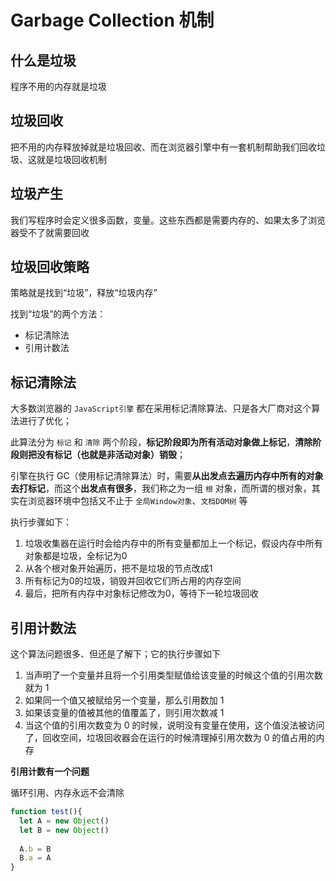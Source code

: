 # Garbage Collection 机制

## 什么是垃圾

程序不用的内存就是垃圾

## 垃圾回收

把不用的内存释放掉就是垃圾回收、而在浏览器引擎中有一套机制帮助我们回收垃圾、这就是垃圾回收机制

## 垃圾产生

我们写程序时会定义很多函数，变量。这些东西都是需要内存的、如果太多了浏览器受不了就需要回收

## 垃圾回收策略

策略就是找到“垃圾”，释放“垃圾内存”

找到“垃圾”的两个方法：

- 标记清除法
- 引用计数法

## 标记清除法

大多数浏览器的 `JavaScript引擎` 都在采用标记清除算法、只是各大厂商对这个算法进行了优化；

此算法分为 `标记` 和 `清除` 两个阶段，**标记阶段即为所有活动对象做上标记**，**清除阶段则把没有标记（也就是非活动对象）销毁**；

引擎在执行 GC（使用标记清除算法）时，需要**从出发点去遍历内存中所有的对象去打标记**，而这个**出发点有很多**，我们称之为一组 `根` 对象，而所谓的根对象，其实在浏览器环境中包括又不止于 `全局Window对象`、`文档DOM树` 等

执行步骤如下：

1. 垃圾收集器在运行时会给内存中的所有变量都加上一个标记，假设内存中所有对象都是垃圾，全标记为0
2. 从各个根对象开始遍历，把不是垃圾的节点改成1
3. 所有标记为0的垃圾，销毁并回收它们所占用的内存空间
4. 最后，把所有内存中对象标记修改为0，等待下一轮垃圾回收



## 引用计数法

这个算法问题很多、但还是了解下；它的执行步骤如下

1. 当声明了一个变量并且将一个引用类型赋值给该变量的时候这个值的引用次数就为 1
2. 如果同一个值又被赋给另一个变量，那么引用数加 1
3. 如果该变量的值被其他的值覆盖了，则引用次数减 1
4. 当这个值的引用次数变为 0 的时候，说明没有变量在使用，这个值没法被访问了，回收空间，垃圾回收器会在运行的时候清理掉引用次数为 0 的值占用的内存

**引用计数有一个问题**

循环引用、内存永远不会清除

```js
function test(){
  let A = new Object()
  let B = new Object()
  
  A.b = B
  B.a = A
}
```

